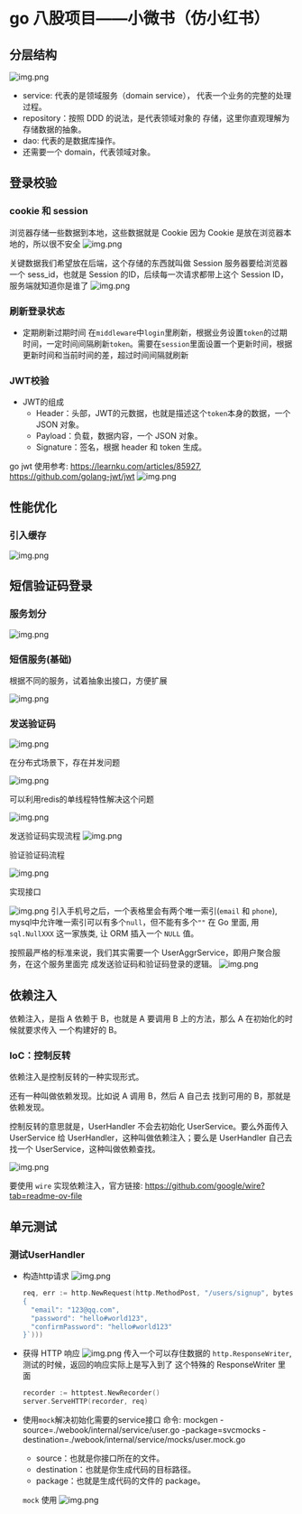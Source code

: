 # go 八股项目——小微书（仿小红书）

## 分层结构
![img.png](imgs/img.png)
+ service: 代表的是领域服务（domain service），
  代表一个业务的完整的处理过程。
+ repository：按照 DDD 的说法，是代表领域对象的
  存储，这里你直观理解为存储数据的抽象。
+ dao: 代表的是数据库操作。
+ 还需要一个 domain，代表领域对象。

## 登录校验
### cookie 和 session
浏览器存储一些数据到本地，这些数据就是 Cookie
因为 Cookie 是放在浏览器本地的，所以很不安全
![img.png](imgs/cookie.png)

关键数据我们希望放在后端，这个存储的东西就叫做 Session
服务器要给浏览器一个 sess_id，也就是 Session 的ID，后续每一次请求都带上这个 Session ID，服务端就知道你是谁了
![img.png](imgs/session.png)

### 刷新登录状态
+ 定期刷新过期时间
  在`middleware`中`login`里刷新，根据业务设置`token`的过期时间，一定时间间隔刷新`token`。需要在`session`里面设置一个更新时间，根据更新时间和当前时间的差，超过时间间隔就刷新


### JWT校验
+ JWT的组成
  + Header：头部，JWT的元数据，也就是描述这个`token`本身的数据，一个 JSON 对象。
  + Payload：负载，数据内容，一个 JSON 对象。
  + Signature：签名，根据 header 和 token 生成。

go jwt 使用参考: https://learnku.com/articles/85927, https://github.com/golang-jwt/jwt
![img.png](imgs/jwt.png)

## 性能优化
### 引入缓存
![img.png](imgs/redis-cache.png)

## 短信验证码登录
### 服务划分
![img.png](imgs/messageservice.png)
### 短信服务(基础)
根据不同的服务，试着抽象出接口，方便扩展

![img.png](imgs/sms1.png)

### 发送验证码
![img.png](imgs/sendmsg.png)

在分布式场景下，存在并发问题

![img.png](imgs/bingfawenti.png)

可以利用redis的单线程特性解决这个问题

![img.png](imgs/redisbingfa.png)

发送验证码实现流程
![img.png](imgs/sendmessage.png)

验证验证码流程

![img.png](imgs/verifycode.png)

实现接口

![img.png](imgs/msgi.png)
引入手机号之后，一个表格里会有两个唯一索引(`email` 和 `phone`), mysql中允许唯一索引可以有多个`null`，但不能有多个`""`
在 Go 里面, 用 `sql.NullXXX` 这一家族类, 让 ORM 插入一个 `NULL` 值。

按照最严格的标准来说，我们其实需要一个 UserAggrService，即用户聚合服务，在这个服务里面完
成发送验证码和验证码登录的逻辑。
![img.png](imgs/useragg.png)

## 依赖注入
依赖注入，是指 A 依赖于 B，也就是 A 要调用 B 上的方法，那么 A 在初始化的时候就要求传入
一个构建好的 B。

### IoC：控制反转
依赖注入是控制反转的一种实现形式。

还有一种叫做依赖发现。比如说 A 调用 B，然后 A 自己去
找到可用的 B，那就是依赖发现。

控制反转的意思就是，UserHandler 不会去初始化 UserService。要么外面传入 UserService 给 UserHandler，这种叫做依赖注入；要么是 UserHandler 自己去找一个 UserService，这种叫做依赖查找。

![img.png](imgs/ioc.png)

要使用 `wire` 实现依赖注入，官方链接: https://github.com/google/wire?tab=readme-ov-file

## 单元测试
### 测试UserHandler
+ 构造http请求
  ![img.png](imgs/gouzaohttp.png)
  ```go
  req, err := http.NewRequest(http.MethodPost, "/users/signup", bytes.NewReader([]byte(`
  {
    "email": "123@qq.com",
    "password": "hello#world123",
    "confirmPassword": "hello#world123"
  }`)))
  ```
+ 获得 HTTP 响应
  ![img.png](imgs/httprequest.png)
  传入一个可以存住数据的 `http.ResponseWriter`, 测试的时候，返回的响应实际上是写入到了
  这个特殊的 ResponseWriter 里面
  ```go
  recorder := httptest.NewRecorder()
  server.ServeHTTP(recorder, req)
  ```
+ 使用`mock`解决初始化需要的service接口
  命令: mockgen -source=./webook/internal/service/user.go -package=svcmocks -destination=./webook/internal/service/mocks/user.mock.go
  + source：也就是你接口所在的文件。
  + destination：也就是你生成代码的目标路径。
  + package：也就是生成代码的文件的 package。
  
  `mock` 使用
  ![img.png](imgs/mock.png)
